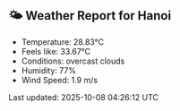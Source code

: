 <!-- WEATHER-START -->
## 🌤 Weather Report for Hanoi

- Temperature: 28.83°C
- Feels like: 33.67°C
- Conditions: overcast clouds
- Humidity: 77%
- Wind Speed: 1.9 m/s

Last updated: 2025-10-08 04:26:12 UTC
<!-- WEATHER-END -->
